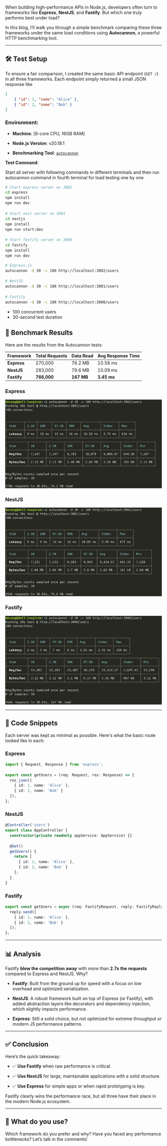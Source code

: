 When building high-performance APIs in Node.js, developers often turn to frameworks like **Express**, **NestJS**, and **Fastify**. But which one truly performs best under load?

In this blog, I’ll walk you through a simple benchmark comparing these three frameworks under the same load conditions using **Autocannon**, a powerful HTTP benchmarking tool.

---

## **🛠 Test Setup**

To ensure a fair comparison, I created the same basic API endpoint (`GET /`) in all three frameworks. Each endpoint simply returned a small JSON response like 

```JSON
[
    { "id": 1, "name": "Alice" },
    { "id": 2, "name": "Bob" }
]
```

### **Environment:**

* **Machine**: \[8-core CPU, 16GB RAM\]

* **Node.js Version**: v20.18.1

* **Benchmarking Tool**: [`autocannon`](https://github.com/mcollina/autocannon)

**Test Command**:

Start all server with following commands in different terminals and then run autocannon command in fourth terminal for load testing one by one 

```sh
# Start express server on 3002
cd express
npm install
npm run dev

# Start nest server on 3001
cd nestjs
npm install
npm run start:dev

# Start fastify server on 3000
cd fastify
npm install
npm run dev
```

```sh
# Express.js
autocannon -d 30 -c 100 http://localhost:3002/users

# NestJS
autocannon -d 30 -c 100 http://localhost:3001/users

# Fastify
autocannon -d 30 -c 100 http://localhost:3000/users

```


* 100 concurrent users  
* 30-second test duration

## 

## **🧪 Benchmark Results**

Here are the results from the Autocannon tests:

| Framework | Total Requests | Data Read | Avg Response Time |
| ----- | ----- | ----- | ----- |
| **Express** | 270,000 | 76.2 MB | 10.58 ms |
| **NestJS** | 283,000 | 79.6 MB | 10.09 ms |
| **Fastify** | **766,000** | **167 MB** | **3.45 ms** |

### **Express**

![Express Performance](assets/express.png)

### **NestJS**

![NestJS Performance](assets/nestjs.png)

### **Fastify**

![Fastify Performance](assets/fastify.png)

---

## **🧩 Code Snippets**

Each server was kept as minimal as possible. Here's what the basic route looked like in each:

### **Express**

```ts
import { Request, Response } from 'express';

export const getUsers = (req: Request, res: Response) => {
  res.json([
    { id: 1, name: 'Alice' },
    { id: 2, name: 'Bob' }
  ]);
};
```

### **NestJS**
```ts
@Controller('users')
export class AppController {
  constructor(private readonly appService: AppService) {}

  @Get()
  getUsers() {
    return [
      { id: 1, name: 'Alice' },
      { id: 2, name: 'Bob' }
    ];
  }
}
```
### 

### **Fastify**

```ts
export const getUsers = async (req: FastifyRequest, reply: FastifyReply) => {
  reply.send([
    { id: 1, name: 'Alice' },
    { id: 2, name: 'Bob' }
  ]);
};
```

---

## **📊 Analysis**

Fastify **blew the competition away** with more than **2.7x the requests** compared to Express and NestJS. Why?

* **Fastify**: Built from the ground up for speed with a focus on low overhead and optimized serialization.

* **NestJS**: A robust framework built on top of Express (or Fastify), with added abstraction layers like decorators and dependency injection, which slightly impacts performance.

* **Express**: Still a solid choice, but not optimized for extreme throughput or modern JS performance patterns.

---

## **✅ Conclusion**

Here’s the quick takeaway:

* ✅ **Use Fastify** when raw performance is critical.

* ✅ **Use NestJS** for large, maintainable applications with a solid structure.

* ✅ **Use Express** for simple apps or when rapid prototyping is key.

Fastify clearly wins the performance race, but all three have their place in the modern Node.js ecosystem.


---

## **💬 What do you use?**

Which framework do you prefer and why? Have you faced any performance bottlenecks? Let’s talk in the comments\!